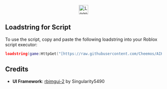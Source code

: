 <p align="center">
  <img src="https://github.com/Cheemos/PanHub/blob/main/Assets/Panhubtextlogo.png" alt="Logo" width="30">
</p>


## Loadstring for Script
To use the script, copy and paste the following loadstring into your Roblox script executor:

```lua
loadstring(game:HttpGet("[https://raw.githubusercontent.com/Cheemos/AIHUBRBLX/refs/heads/main/HubLoader](https://raw.githubusercontent.com/Cheemos/PanHub/refs/heads/main/HubLoader)"))()
```
## Credits
- **UI Framework**: [rbimgui-2](https://github.com/Singularity5490/rbimgui-2) by Singularity5490

